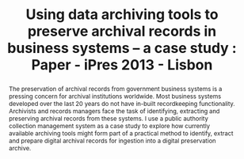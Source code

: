---
abstract: The preservation of archival records from government business systems is
  a pressing concern for archival institutions worldwide. Most business systems developed
  over the last 20 years do not have in-built recordkeeping functionality. Archivists
  and records managers face the task of identifying, extracting and preserving archival
  records from these systems. I use a public authority collection management system
  as a case study to explore how currently available archiving tools might form part
  of a practical method to identify, extract and prepare digital archival records
  for ingestion into a digital preservation archive.
creators:
- Fitzgerald, Neal
date: null
document_url: https://services.phaidra.univie.ac.at/api/object/o:378094/download
grand_parent: iPRES
institutions: []
keywords:
- digital preservation
- sql server
- databases
- business systems
- lisbon
landing_page_url: https://phaidra.univie.ac.at/o:378094
language: eng
layout: publication
license: CC BY-SA 2.0 AT
notes_url: null
parent: iPRES 2013
presentation_url: null
size: 396956
source_name: iPRES
title: 'Using data archiving tools to preserve archival records in business systems
  – a case study : Paper - iPres 2013 - Lisbon'
type: paper
year: 2013
---